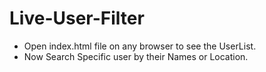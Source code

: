 # Live-User-Filter
- Open index.html file on any browser to see the UserList.
- Now Search Specific user by their Names or Location.
